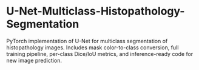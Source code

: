 # U-Net-Multiclass-Histopathology-Segmentation
PyTorch implementation of U-Net for multiclass segmentation of histopathology images. Includes mask color-to-class conversion, full training pipeline, per-class Dice/IoU metrics, and inference-ready code for new image prediction.

